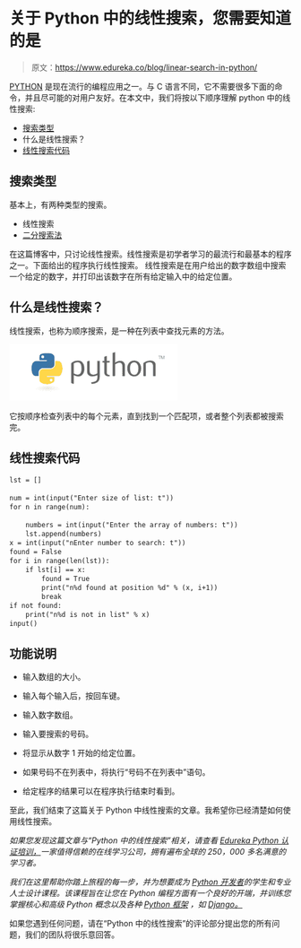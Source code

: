 # 关于 Python 中的线性搜索，您需要知道的是

> 原文：<https://www.edureka.co/blog/linear-search-in-python/>

[PYTHON](https://www.edureka.co/blog/python-tutorial/) 是现在流行的编程应用之一。与 C 语言不同，它不需要很多下面的命令，并且尽可能的对用户友好。在本文中，我们将按以下顺序理解 python 中的线性搜索:

*   [搜索类型](#type)
*   什么是线性搜索？
*   [线性搜索代码](#code)

## **搜索类型**

基本上，有两种类型的搜索。

*   线性搜索
*   [二分搜索法](https://www.edureka.co/blog/binary-search-in-c/)

在这篇博客中，只讨论线性搜索。线性搜索是初学者学习的最流行和最基本的程序之一。下面给出的程序执行线性搜索。 线性搜索是在用户给出的数字数组中搜索一个给定的数字，并打印出该数字在所有给定输入中的给定位置。

## 什么是线性搜索？

线性搜索，也称为顺序搜索，是一种在列表中查找元素的方法。

![Linear Search in Python](img/4c6f99f56333f713cda7948445645f94.png)

它按顺序检查列表中的每个元素，直到找到一个匹配项，或者整个列表都被搜索完。

## **线性搜索代码**

```
lst = []

num = int(input("Enter size of list: t"))
for n in range(num):

    numbers = int(input("Enter the array of numbers: t"))
    lst.append(numbers)
x = int(input("nEnter number to search: t"))
found = False
for i in range(len(lst)):
    if lst[i] == x:
        found = True
        print("n%d found at position %d" % (x, i+1))
        break
if not found:
    print("n%d is not in list" % x)
input()

```

## **功能说明**

*   输入数组的大小。

*   输入每个输入后，按回车键。

*   输入数字数组。

*   输入要搜索的号码。

*   将显示从数字 1 开始的给定位置。

*   如果号码不在列表中，将执行“号码不在列表中”语句。

*   给定程序的结果可以在程序执行结束时看到。

至此，我们结束了这篇关于 Python 中线性搜索的文章。我希望你已经清楚如何使用线性搜索。

*如果您发现这篇文章与“Python 中的线性搜索”相关，请查看  [Edureka Python 认证培训，](https://edureka.co/python)一家值得信赖的在线学习公司，拥有遍布全球的 250，000 多名满意的学习者。*

*我们在这里帮助你踏上旅程的每一步，并为想要成为  [Python 开发者](https://www.edureka.co/blog/how-to-become-a-python-developer/)的学生和专业人士设计课程。该课程旨在让您在 Python 编程方面有一个良好的开端，并训练您掌握核心和高级 Python 概念以及各种  [Python 框架](https://www.edureka.co/blog/python-frameworks/) ，如  [Django。](https://www.edureka.co/blog/django-tutorial/)*

如果您遇到任何问题，请在“Python 中的线性搜索”的评论部分提出您的所有问题，我们的团队将很乐意回答。